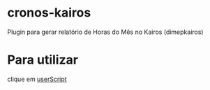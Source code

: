 # cronos-kairos
Plugin para gerar relatório de Horas do Mês no Kairos (dimepkairos)



# Para utilizar 

clique em [userScript](https://raw.githubusercontent.com/erickLFLopes/cronos-kairos/master/cronos.user.js)
